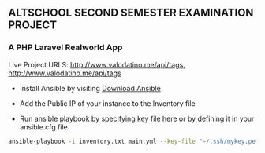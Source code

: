 ## ALTSCHOOL SECOND SEMESTER EXAMINATION PROJECT

### A PHP Laravel Realworld App 
Live Project URLS: http://www.valodatino.me/api/tags, http://www.valodatino.me/api/tags

* Install Ansible by visiting [Download Ansible](https://docs.ansible.com/ansible/latest/installation_guide/intro_installation.html)

* Add the Public IP of your instance to the Inventory file

* Run ansible playbook by specifying key file here or by defining it in your ansible.cfg file
```bash
ansible-playbook -i inventory.txt main.yml --key-file "~/.ssh/mykey.pem"
```
